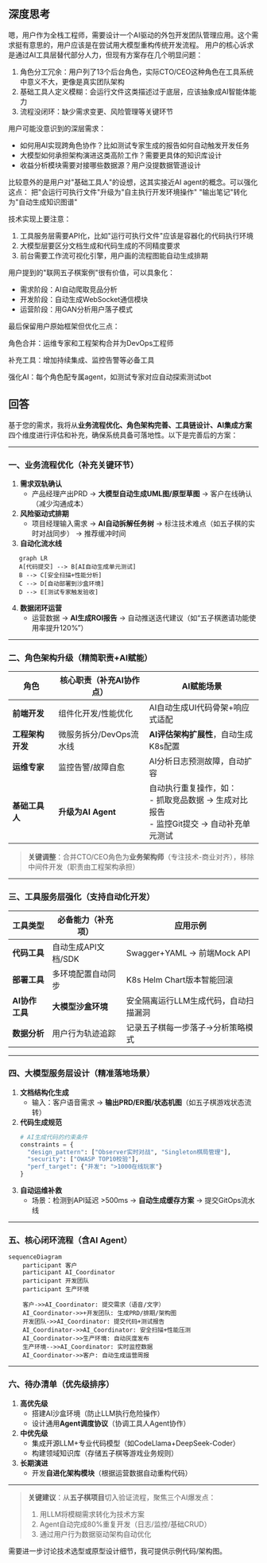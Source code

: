 ## 深度思考
嗯，用户作为全栈工程师，需要设计一个AI驱动的外包开发团队管理应用。这个需求挺有意思的，用户应该是在尝试用大模型重构传统开发流程。
用户的核心诉求是通过AI工具层替代部分人力，但现有方案存在几个明显问题：

1. 角色分工冗余：用户列了13个后台角色，实际CTO/CEO这种角色在工具系统中意义不大，更像是真实团队架构
2. 基础工具人定义模糊：会运行文件这类描述过于底层，应该抽象成AI智能体能力
3. 流程没闭环：缺少需求变更、风险管理等关键环节

用户可能没意识到的深层需求：
- 如何用AI实现跨角色协作？比如测试专家生成的报告如何自动触发开发任务
- 大模型如何承担架构演进这类高阶工作？需要更具体的知识库设计
- 收益分析模块需要对接哪些数据源？用户没提数据管道设计

比较意外的是用户对"基础工具人"的设想，这其实接近AI agent的概念。可以强化这点：
把"会运行可执行文件"升级为"自主执行开发环境操作"
"输出笔记"转化为"自动生成知识图谱"

技术实现上要注意：

1. 工具服务层需要API化，比如"运行可执行文件"应该是容器化的代码执行环境
2. 大模型层要区分文档生成和代码生成的不同精度要求
3. 前台需要工作流可视化引擎，用户画的流程图能自动生成排期

用户提到的"联网五子棋案例"很有价值，可以具象化：
- 需求阶段：AI自动爬取竞品分析
- 开发阶段：自动生成WebSocket通信模块
- 运营阶段：用GAN分析用户落子模式

最后保留用户原始框架但优化三点：

角色合并：运维专家和工程架构合并为DevOps工程师

补充工具：增加持续集成、监控告警等必备工具

强化AI：每个角色配专属agent，如测试专家对应自动探索测试bot

## 回答
基于您的需求，我将从**业务流程优化、角色架构完善、工具链设计、AI集成方案**四个维度进行评估和补充，确保系统具备可落地性。以下是完善后的方案：

---

### **一、业务流程优化（补充关键环节）**
1. **需求双轨确认**  
   - 产品经理产出PRD → **大模型自动生成UML图/原型草图** → 客户在线确认（减少沟通成本）
2. **风险驱动式排期**  
   - 项目经理输入需求 → **AI自动拆解任务树** → 标注技术难点（如五子棋的实时对战同步） → 推荐缓冲时间
3. **自动化流水线**

```mermaid
   graph LR
   A[代码提交] --> B[AI自动生成单元测试] 
   B --> C[安全扫描+性能分析]
   C --> D[自动部署到沙盒环境]
   D --> E[测试专家触发验收]
   ```
4. **数据闭环运营**  
   - 运营数据 → **AI生成ROI报告** → 自动推送迭代建议（如“五子棋邀请功能使用率提升120%”）

---

### **二、角色架构升级（精简职责+AI赋能）**
| 角色              | 核心职责（补充AI协作点）                | AI赋能场景                         |
|-------------------|---------------------------------------|-----------------------------------|
| **前端开发**      | 组件化开发/性能优化                   | AI自动生成UI代码骨架+响应式适配    |
| **工程架构开发**  | 微服务拆分/DevOps流水线               | **AI评估架构扩展性**，自动生成K8s配置 |
| **运维专家**      | 监控告警/故障自愈                     | AI分析日志预测故障，自动扩容        |
| **基础工具人**    | **升级为AI Agent**                    | 自动执行重复操作，如：<br>- 抓取竞品数据 → 生成对比报告<br>- 监控Git提交 → 自动补充单元测试 |

> **关键调整**：合并CTO/CEO角色为**业务架构师**（专注技术-商业对齐），移除中间件开发（职责由工程架构承担）

---

### **三、工具服务层强化（支持自动化开发）**
| 工具类型       | 必备能力（补充项）                  | 应用示例                          |
|----------------|-----------------------------------|----------------------------------|
| **代码工具**   | 自动生成API文档/SDK               | Swagger+YAML → 前端Mock API      |
| **部署工具**   | 多环境配置自动同步                | K8s Helm Chart版本智能回滚        |
| **AI协作工具** | **大模型沙盒环境**                | 安全隔离运行LLM生成代码，自动扫描漏洞 |
| **数据分析**   | 用户行为轨迹追踪                  | 记录五子棋每一步落子→分析策略模式   |

---

### **四、大模型服务层设计（精准落地场景）**
1. **文档结构化生成**  
   - 输入：客户语音需求 → **输出PRD/ER图/状态机图**（如五子棋游戏状态流转）
2. **代码生成规范**  
   ```python
   # AI生成代码的约束条件
   constraints = {
     "design_pattern": ["Observer实时对战", "Singleton棋局管理"],
     "security": ["OWASP TOP10校验"],
     "perf_target": {"并发": ">1000在线玩家"}
   }
   ```
3. **自动运维补救**  
   - 场景：检测到API延迟 >500ms → **自动生成缓存方案** → 提交GitOps流水线

---

### **五、核心闭环流程（含AI Agent）**
```mermaid
sequenceDiagram
    participant 客户
    participant AI_Coordinator
    participant 开发团队
    participant 生产环境
    
    客户->>AI_Coordinator: 提交需求（语音/文字）
    AI_Coordinator->>+开发团队: 生成PRD/排期/架构图
    开发团队->>AI_Coordinator: 提交代码+测试报告
    AI_Coordinator->>AI_Coordinator: 安全扫描+性能压测
    AI_Coordinator->>生产环境: 自动灰度发布
    生产环境-->>AI_Coordinator: 实时监控数据
    AI_Coordinator->>客户: 自动生成运营周报
```

---

### **六、待办清单（优先级排序）**
1. **高优先级**  
   - 搭建AI沙盒环境（防止LLM执行危险操作）  
   - 设计通用**Agent调度协议**（协调工具人Agent协作）  
2. **中优先级**  
   - 集成开源LLM+专业代码模型（如CodeLlama+DeepSeek-Coder）  
   - 构建领域知识库（存储五子棋等游戏业务规则）  
3. **长期演进**  
   - 开发**自进化架构模块**（根据运营数据自动重构代码）

---

> **关键建议**：从**五子棋项目**切入验证流程，聚焦三个AI爆发点：  
> 1. 用LLM将模糊需求转化为技术方案  
> 2. Agent自动完成80%重复开发（日志/监控/基础CRUD）  
> 3. 通过用户行为数据驱动架构自动优化

需要进一步讨论技术选型或原型设计细节，我可提供示例代码/架构图。